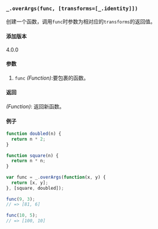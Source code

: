 ### `_.overArgs(func, [transforms=[_.identity]])`[​](#_overargsfunc-transforms_identity "_overargsfunc-transforms_identity的直接链接")

创建一个函数，调用`func`时参数为相对应的`transforms`的返回值。

#### 添加版本

4.0.0

#### 参数

1.  `func` _(Function)_:要包裹的函数。

#### 返回

_(Function)_: 返回新函数。

#### 例子

```js
function doubled(n) {
  return n * 2;
}
 
function square(n) {
  return n * n;
}
 
var func = _.overArgs(function(x, y) {
  return [x, y];
}, [square, doubled]);
 
func(9, 3);
// => [81, 6]
 
func(10, 5);
// => [100, 10]

```